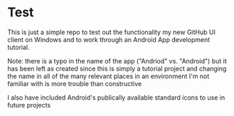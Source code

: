 Test
====

This is just a simple repo to test out the functionality my new GitHub UI client on Windows and to work through an Android App development tutorial.

Note: there is a typo in the name of the app ("Andriod" vs. "Android") but it has been left as created since this is simply a tutorial project and changing the name in all of the many relevant places in an environment I'm not familiar with is more trouble than constructive

I also have included Android's publically available standard icons to use in future projects